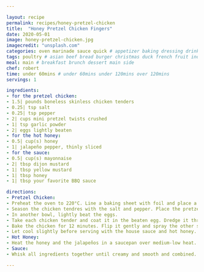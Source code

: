 ```yaml
---

layout: recipe
permalink: recipes/honey-pretzel-chicken 
title:  "Honey Pretzel Chicken Fingers"
date: 2020-05-01
image: honey-pretzel-chicken.jpg 
imagecredit: "unsplash.com" 
categories: oven marinade sauce quick # appetizer baking dressing drink grill healthyish marinade oven pickling quick raw salad sandwich sauce snack soup
tags: poultry # asian beef bread burger christmas duck french fruit indian italian mexican nuts pasta pork poultry rice seafood thanksgiving vegetarian
meal: main # breakfast brunch dessert main side
chef: robert 
time: under 60mins # under 60mins under 120mins over 120mins
servings: 1 

ingredients:
- for the pretzel chicken:
- 1.5| pounds boneless skinless chicken tenders
- 0.25| tsp salt
- 0.25| tsp pepper
- 2| cups mini pretzel twists crushed
- 1| tsp garlic powder
- 2| eggs lightly beaten
- for the hot honey:
- 0.5| cup(s) honey
- 1| jalapeño pepper, thinly sliced
- for the sauce:
- 0.5| cup(s) mayonnaise
- 2| tbsp dijon mustard
- 1| tbsp yellow mustard
- 1| tbsp honey
- 1| tbsp your favorite BBQ sauce

directions:
- Pretzel Chicken:
- Preheat the oven to 220°C. Line a baking sheet with foil and place a wire rack on top. Spray the rack with nonstick spray.
- Season the chicken tendres with the salt and pepper. Place the pretzels in a food processor and blend until mostly fine crumbs remain. Place the pretzels in a bowl. Stir in the garlic powder.
- In another bowl, lightly beat the eggs.
- Take each chicken tender and coat it in the beaten egg. Dredge it through the pretzel crumbs, pressing gently so the crumbs adhere. Place the tender on the rack and repeat with remaining - chicken. Once all the chicken is finished, spray it with avocado or olive oil spray.
- Bake the chicken for 12 minutes. Flip it gently and spray the other side with the oil spray. Bake for another 10 to 12 minutes.
- Let cool slightly before serving with the house sauce and hot honey.
- Hot Honey:
- Heat the honey and the jalapeños in a saucepan over medium-low heat. Let the honey come to a light simmer then turn off the honey. Let it sit for 5 minutes. Strain the honey through a fine-mesh sieve to remove the peppers and the seeds.
- Sauce:
- Whisk all ingredients together until creamy and smooth and combined. This stores great in the fridge for a few days.

--- 
```

